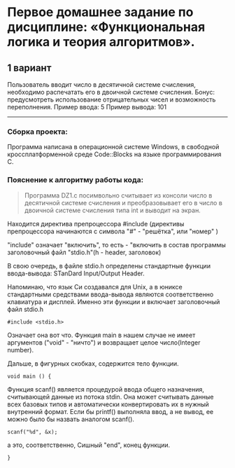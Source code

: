 # Первое домашнее задание по дисциплине: «Функциональная логика и теория алгоритмов».
## 1 вариант
 Пользователь вводит число в десятичной системе счисления, необходимо распечатать его в двоичной системе счисления. Бонус: предусмотреть использование отрицательных чисел и возможность переполнения.
 Пример ввода: 5
 Пример вывода: 101
 
 ---
 ### Сборка проекта:
 Программа написана в операционной системе Windows, в свободной кроссплатформенной среде Code::Blocks на языке программирования C.

### Пояснение к алгоритму работы кода:
> Программа DZ1.c посимвольно считывает из консоли число в десятичной системе счисления и преобразовывает его в число в двоичной системе счисления типа int и выводит на экран.


Находится директива препроцессора #include (директивы препроцессора начинаются с символа "#" - "решётка", или "номер" )

"include" означает "включить", то есть - "включить в состав программы заголовочный файл "stdio.h"(h - header, заголовок)

В свою очередь, в файле stdio.h определены стандартные функции ввода-вывода: STanDard Input/Output Header.

Напоминаю, что язык Си создавался для Unix, а в юниксе стандартными средствами ввода-вывода являются соответственно клавиатура и дисплей. Именно эти функции и включает заголовочный файл stdio.h

```
#include <stdio.h>
```

Означает она вот что.
Функция main в нашем случае не имеет аргументов ("void" - "ничто") и возвращает целое число(Integer number).

Дальше, в фигурных скобках, содержится тело функции.
```
void main () {
```
Функция scanf() является процедурой ввода общего назначения, считывающей данные из пото­ка stdin. Она может считывать данные всех базовых типов и автоматически конвертировать их в нужный внутренний формат. Если бы printf() выполняла ввод, а не вывод, ее можно было бы назвать аналогом scanf().

```
scanf("%d", &x);
```


а это, соответственно, Сишный "end", конец функции.
```
}
```
